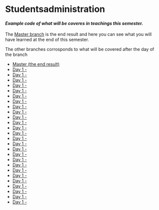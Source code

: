 # Studentsadministration
#### _Example code of what will be coveres in teachings this semester._ 

The [Master branch](https://github.com/StudentsAdministration/studentsadministration) is the end result and here you can see what you will have learned at the end of this semester.

The other branches corrosponds to what will be covered after the day of the branch

* [Master (the end result)](https://github.com/StudentsAdministration/studentsadministration)
* [Day 1 - ]()
* [Day 1 - ]()
* [Day 1 - ]()
* [Day 1 - ]()
* [Day 1 - ]()
* [Day 1 - ]()
* [Day 1 - ]()
* [Day 1 - ]()
* [Day 1 - ]()
* [Day 1 - ]()
* [Day 1 - ]()
* [Day 1 - ]()
* [Day 1 - ]()
* [Day 1 - ]()
* [Day 1 - ]()
* [Day 1 - ]()
* [Day 1 - ]()
* [Day 1 - ]()
* [Day 1 - ]()
* [Day 1 - ]()
* [Day 1 - ]()
* [Day 1 - ]()
* [Day 1 - ]()
* [Day 1 - ]()
* [Day 1 - ]()
* [Day 1 - ]()

